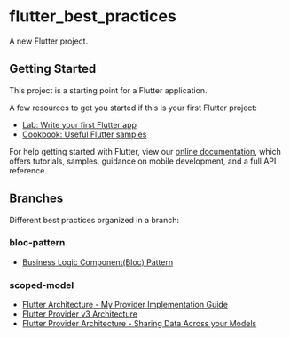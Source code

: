# flutter_best_practices

A new Flutter project.

## Getting Started

This project is a starting point for a Flutter application.

A few resources to get you started if this is your first Flutter project:

- [Lab: Write your first Flutter app](https://flutter.dev/docs/get-started/codelab)
- [Cookbook: Useful Flutter samples](https://flutter.dev/docs/cookbook)

For help getting started with Flutter, view our
[online documentation](https://flutter.dev/docs), which offers tutorials,
samples, guidance on mobile development, and a full API reference.

## Branches

Different best practices organized in a branch:
### bloc-pattern
- [Business Logic Component(Bloc) Pattern](https://resocoder.com/2019/06/12/bloc-library-updated-painless-state-management-for-flutter/)

### scoped-model
- [Flutter Architecture - My Provider Implementation Guide](https://www.filledstacks.com/post/flutter-architecture-my-provider-implementation-guide)
- [Flutter Provider v3 Architecture](https://www.filledstacks.com/post/flutter-provider-v3-architecture/)
- [Flutter Provider Architecture - Sharing Data Across your Models](https://www.filledstacks.com/post/flutter-provider-architecture-sharing-data-across-your-models)
